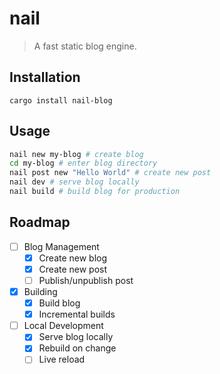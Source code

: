 # nail
> A fast static blog engine.

## Installation

```
cargo install nail-blog
```

## Usage

```sh
nail new my-blog # create blog
cd my-blog # enter blog directory
nail post new "Hello World" # create new post
nail dev # serve blog locally
nail build # build blog for production
```

## Roadmap

- [ ] Blog Management
  - [x] Create new blog
  - [x] Create new post
  - [ ] Publish/unpublish post
- [x] Building
  - [x] Build blog
  - [x] Incremental builds
- [ ] Local Development
  - [x] Serve blog locally
  - [x] Rebuild on change
  - [ ] Live reload